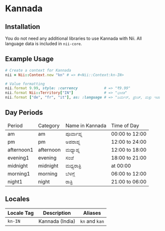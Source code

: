 <!-- This file has been generated. Source: languages/_template.md.erb -->

# Kannada

## Installation

You do not need any additional libraries to use Kannada with Nii.
All language data is included in `nii-core`.

## Example Usage

``` ruby
# Create a context for Kannada
nii = Nii::Context.new "kn" # => #<Nii::Context:kn-IN>

# Value formatting
nii.format 9.99, style: :currency            # => "₹9.99"
nii.format Nii::Territory["IN"]              # => "ಭಾರತ"
nii.format ["de", "fr", "it"], as: :language # => "ಜರ್ಮನ್, ಫ್ರೆಂಚ್, ಮತ್ತು ಇಟಾಲಿಯನ್"
```

## Day Periods


<table>
  <thead>
    <tr>
      <td>Period</td>
      <td>Category</td>
      <td>Name in Kannada</td>
      <td>Time of Day</td>
    </tr>
  </thead>
  <tbody>
    <tr>
      <td>am</td>
      <td>am</td>
      <td>ಪೂರ್ವಾಹ್ನ</td>
      <td>00:00 to 12:00</td>
    </tr>
    <tr>
      <td>pm</td>
      <td>pm</td>
      <td>ಅಪರಾಹ್ನ</td>
      <td>12:00 to 24:00</td>
    </tr>
    <tr>
      <td>afternoon1</td>
      <td>afternoon</td>
      <td>ಮಧ್ಯಾಹ್ನ</td>
      <td>12:00 to 18:00</td>
    </tr>
    <tr>
      <td>evening1</td>
      <td>evening</td>
      <td>ಸಂಜೆ</td>
      <td>18:00 to 21:00</td>
    </tr>
    <tr>
      <td>midnight</td>
      <td>midnight</td>
      <td>ಮಧ್ಯರಾತ್ರಿ</td>
      <td>at 00:00</td>
    </tr>
    <tr>
      <td>morning1</td>
      <td>morning</td>
      <td>ಬೆಳಗ್ಗೆ</td>
      <td>06:00 to 12:00</td>
    </tr>
    <tr>
      <td>night1</td>
      <td>night</td>
      <td>ರಾತ್ರಿ</td>
      <td>21:00 to 06:00</td>
    </tr>
  </tbody>
</table>



## Locales

<table>
  <thead>
    <tr>
      <th>Locale Tag</th>
      <th>Description</th>
      <th>Aliases</th>
    </tr>
  </thead>
  <tbody>
    <tr>
      <td><code>kn-IN</code></td>
      <td>Kannada (India)</td>
      <td><code>kn</code> and <code>kan</code></td>
    </tr>
  </tbody>
</table>

